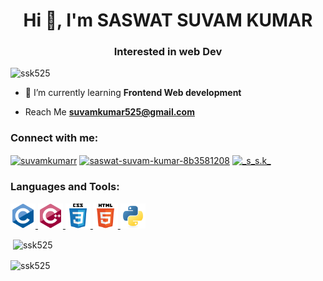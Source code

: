 <h1 align="center">Hi 👋, I'm SASWAT SUVAM KUMAR</h1>
<h3 align="center">Interested in web Dev</h3>

<p align="left"> <img src="https://komarev.com/ghpvc/?username=ssk525&label=Profile%20views&color=0e75b6&style=flat" alt="ssk525" /> </p>

- 🌱 I’m currently learning **Frontend Web development**

- Reach Me **suvamkumar525@gmail.com**

<h3 align="left">Connect with me:</h3>
<p align="left">
<a href="https://twitter.com/suvamkumarr" target="blank"><img align="center" src="https://raw.githubusercontent.com/rahuldkjain/github-profile-readme-generator/master/src/images/icons/Social/twitter.svg" alt="suvamkumarr" height="30" width="40" /></a>
<a href="https://linkedin.com/in/saswat-suvam-kumar-8b3581208" target="blank"><img align="center" src="https://raw.githubusercontent.com/rahuldkjain/github-profile-readme-generator/master/src/images/icons/Social/linked-in-alt.svg" alt="saswat-suvam-kumar-8b3581208" height="30" width="40" /></a>
<a href="https://instagram.com/_s_s.k_" target="blank"><img align="center" src="https://raw.githubusercontent.com/rahuldkjain/github-profile-readme-generator/master/src/images/icons/Social/instagram.svg" alt="_s_s.k_" height="30" width="40" /></a>
</p>

<h3 align="left">Languages and Tools:</h3>
<p align="left"> <a href="https://www.cprogramming.com/" target="_blank"> <img src="https://raw.githubusercontent.com/devicons/devicon/master/icons/c/c-original.svg" alt="c" width="40" height="40"/> </a> <a href="https://www.w3schools.com/cpp/" target="_blank"> <img src="https://raw.githubusercontent.com/devicons/devicon/master/icons/cplusplus/cplusplus-original.svg" alt="cplusplus" width="40" height="40"/> </a> <a href="https://www.w3schools.com/css/" target="_blank"> <img src="https://raw.githubusercontent.com/devicons/devicon/master/icons/css3/css3-original-wordmark.svg" alt="css3" width="40" height="40"/> </a> <a href="https://www.w3.org/html/" target="_blank"> <img src="https://raw.githubusercontent.com/devicons/devicon/master/icons/html5/html5-original-wordmark.svg" alt="html5" width="40" height="40"/> </a> <a href="https://www.python.org" target="_blank"> <img src="https://raw.githubusercontent.com/devicons/devicon/master/icons/python/python-original.svg" alt="python" width="40" height="40"/> </a> </p>

<p>&nbsp;<img align="center" src="https://github-readme-stats.vercel.app/api?username=ssk525&show_icons=true&locale=en" alt="ssk525" /></p>

<p><img align="center" src="https://github-readme-streak-stats.herokuapp.com/?user=ssk525&" alt="ssk525" /></p>
